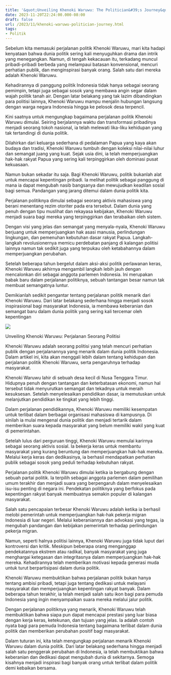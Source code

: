 ```yaml
---
title: '&quot;Unveiling Khenoki Waruwu: The Politician&#39;s Journey&quot;'
date: 2023-11-20T22:24:00.000-08:00
draft: false
url: /2023/11/khenoki-waruwu-politician-journey.html
tags: 
- Politik
---
```


  

Sebelum kita memasuki perjalanan politik Khenoki Waruwu, mari kita hadapi kenyataan bahwa dunia politik sering kali menyuguhkan drama dan intrik yang menegangkan. Namun, di tengah kekacauan itu, terkadang muncul pribadi-pribadi berbeda yang melampaui batasan konvensional, mencuri perhatian publik, dan menginspirasi banyak orang. Salah satu dari mereka adalah Khenoki Waruwu.

  

Kehadirannya di panggung politik Indonesia tidak hanya sebagai seorang pemimpin, tetapi juga sebagai sosok yang membawa angin segar dalam wajah politik tanah air. Dengan latar belakang yang tak lazim dibandingkan para politisi lainnya, Khenoki Waruwu mampu menjalin hubungan langsung dengan warga negara Indonesia hingga ke pelosok desa terpencil.

  

Kini saatnya untuk mengungkap bagaimana perjalanan politik Khenoki Waruwu dimulai. Seiring berjalannya waktu dan transformasi pribadinya menjadi seorang tokoh nasional, ia telah melewati lika-liku kehidupan yang tak tertandingi di dunia politik.

  

Dilahirkan dari keluarga sederhana di pedalaman Papua yang kaya akan budaya dan tradisi, Khenoki Waruwu tumbuh dengan koleksi nilai-nilai luhur dan semangat juang yang kuat. Sejak usia dini, ia telah memperjuangkan hak-hak rakyat Papua yang sering kali terpinggirkan oleh dominasi pusat kekuasaan.

  

Namun bukan sekadar itu saja. Bagi Khenoki Waruwu, politik bukanlah alat untuk mencapai kepentingan pribadi. Ia melihat politik sebagai panggung di mana ia dapat mengubah nasib bangsanya dan mewujudkan keadilan sosial bagi semua. Pandangan yang jarang ditemui dalam dunia politik kita.

  

Perjalanan politiknya dimulai sebagai seorang aktivis mahasiswa yang berani menentang rezim otoriter pada era tersebut. Dalam dunia yang penuh dengan tipu muslihat dan rekayasa kebijakan, Khenoki Waruwu menjadi suara bagi mereka yang terpinggirkan dan terabaikan oleh sistem.

  

Dengan visi yang jelas dan semangat yang menyala-nyala, Khenoki Waruwu berjuang untuk memperjuangkan hak asasi manusia, perlindungan lingkungan, dan pemenuhan kebutuhan dasar rakyat Papua. Langkah-langkah revolusionernya memicu perdebatan panjang di kalangan politisi lainnya namun tak sedikit juga yang terpukau oleh ketabahannya dalam memperjuangkan perubahan.

  

Setelah beberapa tahun bergelut dalam aksi-aksi politik perlawanan keras, Khenoki Waruwu akhirnya mengambil langkah lebih jauh dengan mencalonkan diri sebagai anggota parlemen Indonesia. Ini merupakan babak baru dalam perjalanan politiknya, sebuah tantangan besar namun tak membuat semangatnya luntur.

  

Demikianlah sedikit pengantar tentang perjalanan politik menarik dari Khenoki Waruwu. Dari latar belakang sederhana hingga menjadi sosok inspirasional bagi masyarakat Indonesia, ia membawa keberanian dan semangat baru dalam dunia politik yang sering kali tercemar oleh kepentingan

  

![](https://www.suarainvestigasi.com/wp-content/uploads/2021/06/IMG-20210606-WA0001-720x375.jpg)

  

Unveiling Khenoki Waruwu: Perjalanan Seorang Politisi

  

Khenoki Waruwu adalah seorang politisi yang telah mencuri perhatian publik dengan perjalanannya yang menarik dalam dunia politik Indonesia. Dalam artikel ini, kita akan menggali lebih dalam tentang kehidupan dan perjalanan politik Khenoki Waruwu, serta pengaruhnya terhadap masyarakat.

  

Khenoki Waruwu lahir di sebuah desa kecil di Nusa Tenggara Timur. Hidupnya penuh dengan tantangan dan keterbatasan ekonomi, namun hal tersebut tidak menyurutkan semangat dan tekadnya untuk meraih kesuksesan. Setelah menyelesaikan pendidikan dasar, ia memutuskan untuk melanjutkan pendidikan ke tingkat yang lebih tinggi.

  

Dalam perjalanan pendidikannya, Khenoki Waruwu memiliki kesempatan untuk terlibat dalam berbagai organisasi mahasiswa di kampusnya. Di sinilah ia mulai mengenal dunia politik dan menjadi tertarik dalam memberikan suara kepada masyarakat yang belum memiliki wakil yang kuat di pemerintahan.

  

Setelah lulus dari perguruan tinggi, Khenoki Waruwu memulai karirnya sebagai seorang aktivis sosial. Ia bekerja keras untuk membantu masyarakat yang kurang beruntung dan memperjuangkan hak-hak mereka. Melalui kerja keras dan dedikasinya, ia berhasil mendapatkan perhatian publik sebagai sosok yang peduli terhadap kebutuhan rakyat.

  

Perjalanan politik Khenoki Waruwu dimulai ketika ia bergabung dengan sebuah partai politik. Ia terpilih sebagai anggota parlemen dalam pemilihan umum terakhir dan menjadi suara yang berpengaruh dalam menyelesaikan isu-isu penting di negara ini. Pendekatan politiknya yang berfokus pada kepentingan rakyat banyak membuatnya semakin populer di kalangan masyarakat.

  

Salah satu pencapaian terbesar Khenoki Waruwu adalah ketika ia berhasil melobi pemerintah untuk memperjuangkan hak-hak pekerja migran Indonesia di luar negeri. Melalui keberaniannya dan advokasi yang tegas, ia mengubah pandangan dan kebijakan pemerintah terhadap perlindungan pekerja migran.

  

Namun, seperti halnya politisi lainnya, Khenoki Waruwu juga tidak luput dari kontroversi dan kritik. Meskipun beberapa orang menganggap pendekatannya ekstrem atau radikal, banyak masyarakat yang juga menghargai ketegasan dan integritasnya dalam memperjuangkan hak-hak mereka. Kehadirannya telah memberikan motivasi kepada generasi muda untuk turut berpartisipasi dalam dunia politik.

  

Khenoki Waruwu membuktikan bahwa perjalanan politik bukan hanya tentang ambisi pribadi, tetapi juga tentang dedikasi untuk melayani masyarakat dan memperjuangkan kepentingan rakyat banyak. Dalam beberapa tahun terakhir, ia telah menjadi salah satu ikon bagi para pemuda Indonesia yang ingin menyampaikan suara mereka melalui jalur politik.

  

Dengan perjalanan politiknya yang menarik, Khenoki Waruwu telah membuktikan bahwa siapa pun dapat mencapai prestasi yang luar biasa dengan kerja keras, ketekunan, dan tujuan yang jelas. Ia adalah contoh nyata bagi para pemuda Indonesia tentang bagaimana terlibat dalam dunia politik dan memberikan perubahan positif bagi masyarakat.

  

Dalam tuturan ini, kita telah mengungkap perjalanan menarik Khenoki Waruwu dalam dunia politik. Dari latar belakang sederhana hingga menjadi salah satu penggerak perubahan di Indonesia, ia telah membuktikan bahwa keberanian dan dedikasi dapat mengubah dunia di sekitarnya. Semoga kisahnya menjadi inspirasi bagi banyak orang untuk terlibat dalam politik demi kebaikan bersama.